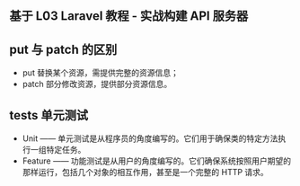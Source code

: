 ## 基于 L03 Laravel 教程 - 实战构建 API 服务器

## put 与 patch 的区别
- put 替换某个资源，需提供完整的资源信息；
- patch 部分修改资源，提供部分资源信息。

## tests 单元测试
- Unit —— 单元测试是从程序员的角度编写的。它们用于确保类的特定方法执行一组特定任务。
- Feature —— 功能测试是从用户的角度编写的。它们确保系统按照用户期望的那样运行，包括几个对象的相互作用，甚至是一个完整的 HTTP 请求。

